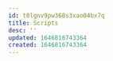 ```yaml
---
id: t0lgnv9pw368s3xao04bx7q
title: Scripts
desc: ''
updated: 1646816743364
created: 1646816743364
---
```


